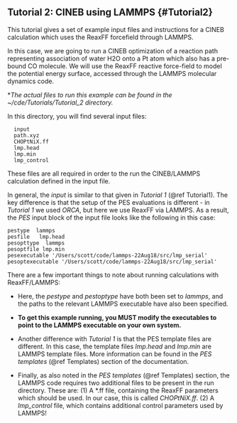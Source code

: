 ## Tutorial 2: CINEB using LAMMPS {#Tutorial2}

This tutorial gives a set of example input files and instructions for a CINEB calculation which uses the ReaxFF forcefield through LAMMPS.

In this case, we are going to run a CINEB optimization of a reaction path representing association of water H2O onto a Pt atom which also has a pre-bound CO molecule. We will use the ReaxFF reactive force-field to model the potential energy surface, accessed through the LAMMPS molecular dynamics code.

**The actual files to run this example can be found in the *~/cde/Tutorials/Tutorial_2 directory.**

In this directory, you will find several input files:

      input
      path.xyz
      CHOPtNiX.ff
      lmp.head
      lmp.min
      lmp_control

These files are all required in order to the run the CINEB/LAMMPS calculation defined in the input file.

In general, the *input* is similar to that given in *Tutorial 1* (@ref Tutorial1). The key difference is that the setup of the PES evaluations is different - in *Tutorial 1* we used *ORCA*, but here we use ReaxFF via LAMMPS. As a result, the *PES* input block of the input file looks like the following in this case:

    pestype  lammps
    pesfile   lmp.head
    pesopttype  lammps
    pesoptfile lmp.min
    pesexecutable '/Users/scott/code/lammps-22Aug18/src/lmp_serial'
    pesoptexecutable '/Users/scott/code/lammps-22Aug18/src/lmp_serial'

There are a few important things to note about running calculations with ReaxFF/LAMMPS:

- Here, the *pestype* and *pestoptype* have both been set to *lammps*, and the paths to the relevant LAMMPS executable have also been specified.

- **To get this example running, you MUST modify the executables to point to the LAMMPS executable on your own system.**

- Another difference with *Tutorial 1* is that the PES template files are different. In this case, the template files *lmp.head* and *lmp.min* are LAMMPS template files. More information can be found in the *PES templates* (@ref Templates) section of the documentation.

- Finally, as also noted in the *PES templates* (@ref Templates) section, the LAMMPS code requires two additional files to be present in the run directory. These are:
(1) A *.ff file, containing the ReaxFF parameters which should be used. In our case, this is called *CHOPtNiX.ff*.
(2) A *lmp_control* file, which contains additional control parameters used by LAMMPS!
